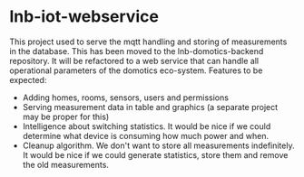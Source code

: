 # lnb-iot-webservice
This project used to serve the mqtt handling and storing of measurements in the database. This has been moved to the lnb-domotics-backend repository. It will be refactored to a web service that can handle all operational parameters of the domotics eco-system.
Features to be expected:
* Adding homes, rooms, sensors, users and permissions
* Serving measurement data in table and graphics (a separate project may be proper for this)
* Intelligence about switching statistics. It would be nice if we could determine what device is consuming how much power and when.
* Cleanup algorithm. We don't want to store all measurements indefinitely. It would be nice if we could generate statistics, store them and remove the old measurements.
